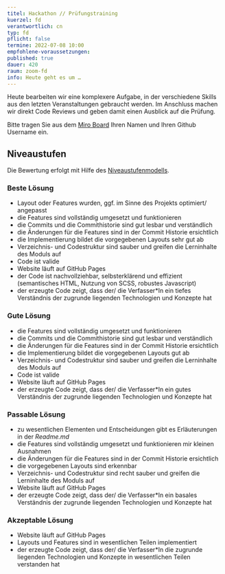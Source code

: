 ```yaml
---
titel: Hackathon // Prüfungstraining
kuerzel: fd
verantwortlich: cn
typ: fd
pflicht: false
termine: 2022-07-08 10:00
empfohlene-voraussetzungen: 
published: true
dauer: 420
raum: zoom-fd
info: Heute geht es um …
---
```


Heute bearbeiten wir eine komplexere Aufgabe, in der verschiedene Skills aus den letzten Veranstaltungen gebraucht werden. Im Anschluss machen wir direkt Code Reviews und geben damit einen Ausblick auf die Prüfung.

Bitte tragen Sie aus dem [Miro Board](https://miro.com/app/board/o9J_lJoMH-4=/?moveToWidget=3458764528852693268&cot=14) Ihren Namen und Ihren Github Username ein.

<!-- Nutzen Sie für den Hackday bitte den [Hackday Training 2022 Startercode](https://classroom.github.com/a/iJeV4lVo). -->

## Niveaustufen

Die Bewertung erfolgt mit Hilfe des [Niveaustufenmodells](https://www.th-koeln.de/mam/downloads/deutsch/hochschule/profil/lehre/steckbrief_niveaustufen.pdf).

### Beste Lösung
- Layout oder Features wurden, ggf. im Sinne des Projekts optimiert/ angepasst
- die Features sind vollständig umgesetzt und funktionieren
- die Commits und die Commithistorie sind gut lesbar und verständlich
- die Änderungen für die Features sind in der Commit Historie ersichtlich
- die Implementierung bildet die vorgegebenen Layouts sehr gut ab
- Verzeichnis- und Codestruktur sind sauber und greifen die Lerninhalte des Moduls auf 
- Code ist valide
- Website läuft auf GitHub Pages
- der Code ist nachvollziehbar, selbsterklärend und effizient (semantisches HTML, Nutzung von SCSS, robustes Javascript)
- der erzeugte Code zeigt, dass der/ die Verfasser\*In ein tiefes Verständnis der zugrunde liegenden Technologien und Konzepte hat

### Gute Lösung
- die Features sind vollständig umgesetzt und funktionieren
- die Commits und die Commithistorie sind gut lesbar und verständlich
- die Änderungen für die Features sind in der Commit Historie ersichtlich
- die Implementierung bildet die vorgegebenen Layouts gut ab
- Verzeichnis- und Codestruktur sind sauber und greifen die Lerninhalte des Moduls auf 
- Code ist valide
- Website läuft auf GitHub Pages
- der erzeugte Code zeigt, dass der/ die Verfasser\*In ein gutes Verständnis der zugrunde liegenden Technologien und Konzepte hat

### Passable Lösung
- zu wesentlichen Elementen und Entscheidungen gibt es Erläuterungen in der *Readme.md*
- die Features sind vollständig umgesetzt und funktionieren mir kleinen Ausnahmen
- die Änderungen für die Features sind in der Commit Historie ersichtlich
- die vorgegebenen Layouts sind erkennbar
- Verzeichnis- und Codestruktur sind recht sauber und greifen die Lerninhalte des Moduls auf 
- Website läuft auf GitHub Pages
- der erzeugte Code zeigt, dass der/ die Verfasser\*In ein basales Verständnis der zugrunde liegenden Technologien und Konzepte hat

### Akzeptable Lösung
- Website läuft auf GitHub Pages
- Layouts und Features sind in wesentlichen Teilen implementiert
- der erzeugte Code zeigt, dass der/ die Verfasser\*In die zugrunde liegenden Technologien und Konzepte in wesentlichen Teilen verstanden hat